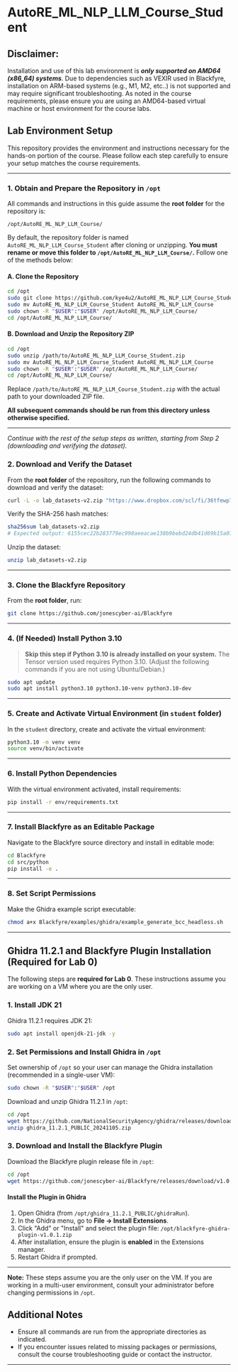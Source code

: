 # AutoRE\_ML\_NLP\_LLM\_Course\_Student

## Disclaimer:
Installation and use of this lab environment is _**only supported on AMD64 (x86_64) systems**_.
Due to dependencies such as VEXIR used in Blackfyre, installation on ARM-based systems (e.g., M1, M2, etc..) is not supported and may require significant troubleshooting.
As noted in the course requirements, please ensure you are using an AMD64-based virtual machine or host environment for the course labs.


## Lab Environment Setup

This repository provides the environment and instructions necessary for the hands-on portion of the course. Please follow each step carefully to ensure your setup matches the course requirements.

---

### 1. Obtain and Prepare the Repository in `/opt`

All commands and instructions in this guide assume the **root folder** for the repository is:

```
/opt/AutoRE_ML_NLP_LLM_Course/
```

By default, the repository folder is named `AutoRE_ML_NLP_LLM_Course_Student` after cloning or unzipping.
**You must rename or move this folder to `/opt/AutoRE_ML_NLP_LLM_Course/`.**
Follow one of the methods below:

#### **A. Clone the Repository**

```bash
cd /opt
sudo git clone https://github.com/kye4u2/AutoRE_ML_NLP_LLM_Course_Student.git
sudo mv AutoRE_ML_NLP_LLM_Course_Student AutoRE_ML_NLP_LLM_Course
sudo chown -R "$USER":"$USER" /opt/AutoRE_ML_NLP_LLM_Course/
cd /opt/AutoRE_ML_NLP_LLM_Course/
```

#### **B. Download and Unzip the Repository ZIP**

```bash
cd /opt
sudo unzip /path/to/AutoRE_ML_NLP_LLM_Course_Student.zip
sudo mv AutoRE_ML_NLP_LLM_Course_Student AutoRE_ML_NLP_LLM_Course
sudo chown -R "$USER":"$USER" /opt/AutoRE_ML_NLP_LLM_Course/
cd /opt/AutoRE_ML_NLP_LLM_Course/
```

Replace `/path/to/AutoRE_ML_NLP_LLM_Course_Student.zip` with the actual path to your downloaded ZIP file.

**All subsequent commands should be run from this directory unless otherwise specified.**

---

*Continue with the rest of the setup steps as written, starting from Step 2 (downloading and verifying the dataset).*



### 2. Download and Verify the Dataset

From the **root folder** of the repository, run the following commands to download and verify the dataset:

```bash
curl -L -o lab_datasets-v2.zip "https://www.dropbox.com/scl/fi/36tfewp71smsa54pzonqc/lab_datasets-v2.zip?rlkey=ndbefbecgl02sb84txyq8rlkm&st=kwr5ksk6&dl=0"
```

Verify the SHA-256 hash matches:

```bash
sha256sum lab_datasets-v2.zip
# Expected output: 6155cec22b283779ec998aeeacae138b9bebd24db41d69b15a078c3a08e47f90  lab_datasets-v2.zip
```

Unzip the dataset:

```bash
unzip lab_datasets-v2.zip
```

---

### 3. Clone the Blackfyre Repository

From the **root folder**, run:

```bash
git clone https://github.com/jonescyber-ai/Blackfyre
```

---

### 4. (If Needed) Install Python 3.10

> **Skip this step if Python 3.10 is already installed on your system.**
> The Tensor version used requires Python 3.10.
> (Adjust the following commands if you are not using Ubuntu/Debian.)

```bash
sudo apt update
sudo apt install python3.10 python3.10-venv python3.10-dev
```

---

### 5. Create and Activate Virtual Environment (in `student` folder)

In the `student` directory, create and activate the virtual environment:

```bash
python3.10 -m venv venv
source venv/bin/activate
```

---

### 6. Install Python Dependencies

With the virtual environment activated, install requirements:

```bash
pip install -r env/requirements.txt
```

---

### 7. Install Blackfyre as an Editable Package

Navigate to the Blackfyre source directory and install in editable mode:

```bash
cd Blackfyre
cd src/python
pip install -e .
```

---

### 8. Set Script Permissions

Make the Ghidra example script executable:

```bash
chmod a+x Blackfyre/examples/ghidra/example_generate_bcc_headless.sh
```

---

## Ghidra 11.2.1 and Blackfyre Plugin Installation (Required for Lab 0)

The following steps are **required for Lab 0**.
These instructions assume you are working on a VM where you are the only user.

### 1. Install JDK 21

Ghidra 11.2.1 requires JDK 21:

```bash
sudo apt install openjdk-21-jdk -y
```

### 2. Set Permissions and Install Ghidra in `/opt`

Set ownership of `/opt` so your user can manage the Ghidra installation (recommended in a single-user VM):

```bash
sudo chown -R "$USER":"$USER" /opt
```

Download and unzip Ghidra 11.2.1 in `/opt`:

```bash
cd /opt
wget https://github.com/NationalSecurityAgency/ghidra/releases/download/Ghidra_11.2.1_build/ghidra_11.2.1_PUBLIC_20241105.zip
unzip ghidra_11.2.1_PUBLIC_20241105.zip
```

### 3. Download and Install the Blackfyre Plugin

Download the Blackfyre plugin release file in `/opt`:

```bash
cd /opt
wget https://github.com/jonescyber-ai/Blackfyre/releases/download/v1.0.1/ghidra_11.2.1_PUBLIC_20250111_Blackfyre.zip
```

 

#### Install the Plugin in Ghidra

1. Open Ghidra (from `/opt/ghidra_11.2.1_PUBLIC/ghidraRun`).
2. In the Ghidra menu, go to **File → Install Extensions**.
3. Click "Add" or "Install" and select the plugin file:
   `/opt/blackfyre-ghidra-plugin-v1.0.1.zip`
4. After installation, ensure the plugin is **enabled** in the Extensions manager.
5. Restart Ghidra if prompted.

---

**Note:** These steps assume you are the only user on the VM.
If you are working in a multi-user environment, consult your administrator before changing permissions in `/opt`.


## Additional Notes

* Ensure all commands are run from the appropriate directories as indicated.
* If you encounter issues related to missing packages or permissions, consult the course troubleshooting guide or contact the instructor.

---
